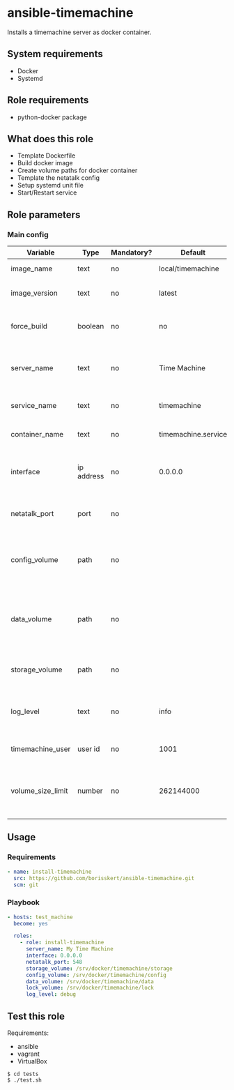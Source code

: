 # ansible-timemachine

Installs a timemachine server as docker container.

## System requirements

* Docker
* Systemd

## Role requirements

* python-docker package

## What does this role

* Template Dockerfile
* Build docker image
* Create volume paths for docker container
* Template the netatalk config
* Setup systemd unit file
* Start/Restart service

## Role parameters

### Main config

| Variable      | Type | Mandatory? | Default | Description           |
|---------------|------|------------|---------|-----------------------|
| image_name            | text | no | local/timemachine | Docker image name                                  |
| image_version         | text | no | latest            | Docker image version                               |
| force_build           | boolean | no | no             | Forces to rebuild docker image                     |
| server_name           | text | no | Time Machine      | The name of the your time machine instance         |
| service_name          | text | no | timemachine       | The name of the systemd service                    |
| container_name        | text | no | timemachine.service | The name of the docker container                 |
| interface             | ip address | no | 0.0.0.0                 | Mapped network for web-interface ports |
| netatalk_port         | port       | no | <empty>                 | THe default port (TCP) for netatalk is: 548 |
| config_volume         | path       | no | <empty>                 | Path to config volume (which lays at /etc by default) |
| data_volume           | path       | no | <empty>                 | Path to data and cache volume (which lays at /var/netatalk by default) |
| storage_volume        | path       | no | <empty>                 | Path to where your backups will be stored |
| log_level             | text       | no | info                    | Netatalk's configured log level (debug, info, ...) |
| timemachine_user      | user id    | no | 1001                    | Default timemachine user id |
| volume_size_limit     | number     | no | 262144000               | The maximum size of your backups folder (in Kb) |

## Usage

### Requirements

```yaml
- name: install-timemachine
  src: https://github.com/borisskert/ansible-timemachine.git
  scm: git
```

### Playbook

```yaml
- hosts: test_machine
  become: yes

  roles:
    - role: install-timemachine
      server_name: My Time Machine
      interface: 0.0.0.0
      netatalk_port: 548
      storage_volume: /srv/docker/timemachine/storage
      config_volume: /srv/docker/timemachine/config
      data_volume: /srv/docker/timemachine/data
      lock_volume: /srv/docker/timemachine/lock
      log_level: debug
```

## Test this role

Requirements:

* ansible
* vagrant
* VirtualBox

```shell script
$ cd tests
$ ./test.sh
```
